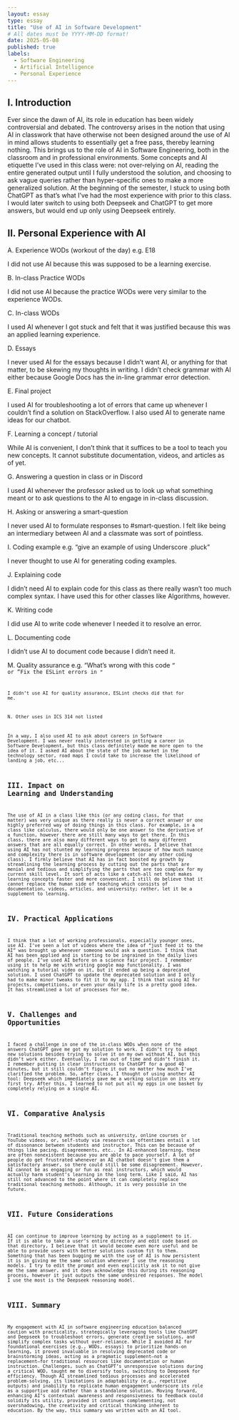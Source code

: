 ```yaml
---
layout: essay
type: essay
title: "Use of AI in Software Development"
# All dates must be YYYY-MM-DD format!
date: 2025-05-08
published: true
labels:
  - Software Engineering
  - Artificial Intelligence
  - Personal Experience
---
```


## I. Introduction
Ever since the dawn of AI, its role in education has been widely controversial and debated. The controversy arises in the notion that using AI in classwork that have otherwise not been designed around the use of AI in mind allows students to essentially get a free pass, thereby learning nothing. This brings us to the role of AI in Software Engineering, both in the classroom and in professional environments. Some concepts and AI etiquette I’ve used in this class were: not over-relying on AI, reading the entire generated output until I fully understood the solution, and choosing to ask vague queries rather than hyper-specific ones to make a more generalized solution. At the beginning of the semester, I stuck to using both ChatGPT as that’s what I’ve had the most experience with prior to this class. I would later switch to using both Deepseek and ChatGPT to get more answers, but would end up only using Deepseek entirely.

## II. Personal Experience with AI
A. Experience WODs (workout of the day) e.g. E18

I did not use AI because this was supposed to be a learning exercise.

B. In-class Practice WODs

I did not use AI because the practice WODs were very similar to the experience WODs.

C. In-class WODs

I used AI whenever I got stuck and felt that it was justified because this was an applied learning experience.

D. Essays

I never used AI for the essays because I didn’t want AI, or anything for that matter, to be skewing my thoughts in writing. I didn’t check grammar with AI either because Google Docs has the in-line grammar error detection.

E. Final project

I used AI for troubleshooting a lot of errors that came up whenever I couldn’t find a solution on StackOverflow. I also used AI to generate name ideas for our chatbot.

F. Learning a concept / tutorial

While AI is convenient, I don’t think that it suffices to be a tool to teach you new concepts. It cannot substitute documentation, videos, and articles as of yet.

G. Answering a question in class or in Discord

I used AI whenever the professor asked us to look up what something meant or to ask questions to the AI to engage in in-class discussion.

H. Asking or answering a smart-question

I never used AI to formulate responses to #smart-question. I felt like being an intermediary between AI and a classmate was sort of pointless.

I. Coding example e.g. “give an example of using Underscore .pluck”

I never thought to use AI for generating coding examples.

J. Explaining code

I didn’t need AI to explain code for this class as there really wasn’t too much complex syntax. I have used this for other classes like Algorithms, however.

K. Writing code

I did use AI to write code whenever I needed it to resolve an error.

L. Documenting code

I didn’t use AI to document code because I didn’t need it.

M. Quality assurance e.g. “What’s wrong with this code <code here>” or “Fix the ESLint errors in <code here>”

I didn’t use AI for quality assurance, ESLint checks did that for me.

N. Other uses in ICS 314 not listed

In a way, I also used AI to ask about careers in Software Development. I was never really interested in getting a career in Software Development, but this class definitely made me more open to the idea of it. I asked AI about the state of the job market in the technology sector, road maps I could take to increase the likelihood of landing a job, etc...

## III. Impact on Learning and Understanding
The use of AI in a class like this (or any coding class, for that matter) was very unique as there really is never a correct answer or one highly preferred way of doing things in this class. For example, in a class like calculus, there would only be one answer to the derivative of a function, however there are still many ways to get there. In this class, there are also many different ways to get to many different answers that are all equally correct. In other words, I believe that using AI has not stunted my learning progress because of how much nuance and complexity there is in software development (or any other coding class). I firmly believe that AI has in fact boosted my growth by streamlining the learning process by cutting out the parts that are menial and tedious and simplifying the parts that are too complex for my current skill level. It sort of acts like a catch-all net that makes learning concepts faster and more convenient. I still do believe that it cannot replace the human side of teaching which consists of documentation, videos, articles, and university; rather, let it be a supplement to learning.

## IV. Practical Applications
I think that a lot of working professionals, especially younger ones, use AI. I’ve seen a lot of videos where the idea of “just feed it to the AI” was brought up whenever someone would ask a question. I think that AI has been applied and is starting to be ingrained in the daily lives of people. I’ve used AI before on a science fair project. I remember using it to help me with writing google map functionality. I was watching a tutorial video on it, but it ended up being a deprecated solution. I used ChatGPT to update the deprecated solution and I only had to make minor tweaks to fit it to my app. I think that using AI for projects, competitions, or even your daily life is a pretty good idea. It has streamlined a lot of processes for me.

## V. Challenges and Opportunities
I faced a challenge in one of the in-class WODs when none of the answers ChatGPT gave me got my solution to work. I didn’t try to adapt new solutions besides trying to solve it on my own without AI, but this didn’t work either. Eventually, I ran out of time and didn’t finish it. I remember putting in clear instructions to ChatGPT for a good 40 minutes, but it still couldn’t figure it out no matter how much I’ve clarified the problem. So, after class, I thought of using another AI tool: Deepseek which immediately gave me a working solution on its very first try. After this, I learned to not put all my eggs in one basket by completely relying on a single AI.

## VI. Comparative Analysis
Traditional teaching methods such as university, online courses or YouTube videos, or, self-study via research can oftentimes entail a lot of dissonance between students and instructor. This can be because of things like pacing, disagreements, etc.. In AI-enhanced learning, these are often nonexistent because you are able to pace yourself. A lot of people do get frustrated whenever an AI chatbot doesn’t give them a satisfactory answer, so there could still be some disagreement. However, AI cannot be as engaging or fun as real instructors, which would actually harm student’s learning in the long term. Like I said, AI has still not advanced to the point where it can completely replace traditional teaching methods. Although, it is very possible in the future.

## VII. Future Considerations
AI can continue to improve learning by acting as a supplement to it. If it is able to take a user’s entire directory and edit code based on that directory, I believe that it would become even more useful and be able to provide users with better solutions custom fit to them. Something that has been bugging me with the use of AI is how persistent it is in giving me the same solution whenever I use the reasoning models. I try to edit the prompt and even explicitly ask it to not give me the same answer, and it does acknowledge this during its reasoning process, however it just outputs the same undesired responses. The model I use the most is the Deepseek reasoning model. 

## VIII. Summary
My engagement with AI in software engineering education balanced caution with practicality, strategically leveraging tools like ChatGPT and Deepseek to troubleshoot errors, generate creative solutions, and simplify complex tasks without over-reliance. While I avoided AI for foundational exercises (e.g., WODs, essays) to prioritize hands-on learning, it proved invaluable in resolving deprecated code or brainstorming ideas, acting as a pragmatic supplement—not a replacement—for traditional resources like documentation or human instruction. Challenges, such as ChatGPT’s unresponsive solutions during a critical WOD, taught me to diversify tools, switching to Deepseek for efficiency. Though AI streamlined tedious processes and accelerated problem-solving, its limitations in adaptability (e.g., repetitive outputs) and inability to replicate human engagement underscore its role as a supportive aid rather than a standalone solution. Moving forward, enhancing AI’s contextual awareness and responsiveness to feedback could solidify its utility, provided it continues complementing, not overshadowing, the creativity and critical thinking inherent to education. By the way, this summary was written with an AI tool.
